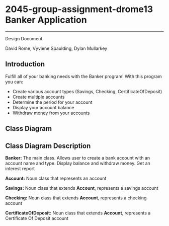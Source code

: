 # 2045-group-assignment-drome13 Banker Application

---
Design Document

David Rome, Vyviene Spaulding, Dylan Mullarkey

## Introduction

Fulfill all of your banking needs with the Banker program! With this program you can:
- Create various account types (Savings, Checking, CertificateOfDeposit)
- Create multiple accounts
-	Determine the period for your account
- Display your account balance
-	Withdraw money from your accounts

## Class Diagram


## Class Diagram Description

**Banker:** The main class. Allows user to create a bank account with an account name and type. Display balance and withdraw money.  Get an interest report

**Account:** Noun class that represents an account

**Savings:** Noun class that extends **Account**, represents a savings account

**Checking:** Noun class that extends **Account**, represents a checking account

**CertificateOfDeposit:** Noun class that extends **Account**, represents a Certificate Of Deposit account
